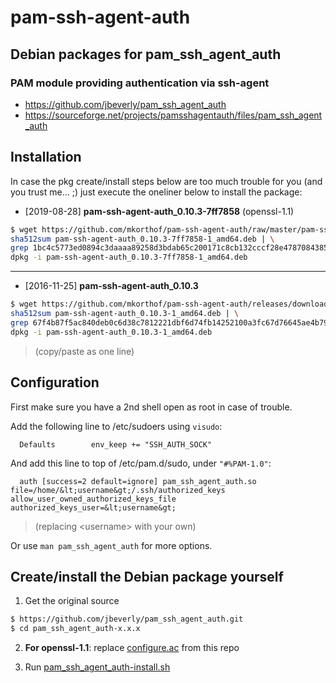 # pam-ssh-agent-auth

## Debian packages for pam_ssh_agent_auth

### PAM module providing authentication via ssh-agent

* https://github.com/jbeverly/pam_ssh_agent_auth
* https://sourceforge.net/projects/pamsshagentauth/files/pam_ssh_agent_auth

## Installation

In case the pkg create/install steps below are too much trouble for you (and you trust me... ;) just execute the oneliner below to install the package:

* [2019-08-28] **pam-ssh-agent-auth_0.10.3-7ff7858** (openssl-1.1)

```bash
$ wget https://github.com/mkorthof/pam-ssh-agent-auth/raw/master/pam-ssh-agent-auth_0.10.3-7ff7858-1_amd64.deb && \
sha512sum pam-ssh-agent-auth_0.10.3-7ff7858-1_amd64.deb | \
grep 1bc4c5773ed0894c3daaaa89258d3bdab65c200171c8cb132cccf28e4787084385540687754991c5b53c2191ae77a0ceb601ce26f7f7a748b5adbeb741bb9e8e && \
dpkg -i pam-ssh-agent-auth_0.10.3-7ff7858-1_amd64.deb
```

---

* [2016-11-25] **pam-ssh-agent-auth_0.10.3**

```bash
$ wget https://github.com/mkorthof/pam-ssh-agent-auth/releases/download/0.10.3/pam-ssh-agent-auth_0.10.3-1_amd64.deb && \
sha512sum pam-ssh-agent-auth_0.10.3-1_amd64.deb | \
grep 67f4b87f5ac840deb0c6d38c7812221dbf6d74fb14252100a3fc67d76645ae4b79599bc8dee440c91b910c4d1e612fe988e5c151e8b4830c1b5058fbc87c8043 && \
dpkg -i pam-ssh-agent-auth_0.10.3-1_amd64.deb
```

> (copy/paste as one line)

## Configuration

First make sure you have a 2nd shell open as root in case of trouble.

Add the following line to /etc/sudoers using `visudo`:

```
  Defaults        env_keep += "SSH_AUTH_SOCK"
```

And add this line to top of /etc/pam.d/sudo, under `"#%PAM-1.0"`:

```
  auth [success=2 default=ignore] pam_ssh_agent_auth.so file=/home/&lt;username&gt;/.ssh/authorized_keys allow_user_owned_authorized_keys_file authorized_keys_user=&lt;username&gt;
```

> (replacing \<username> with your own)

Or use `man pam_ssh_agent_auth` for more options.

## Create/install the Debian package yourself

1. Get the original source

```bash
$ https://github.com/jbeverly/pam_ssh_agent_auth.git
$ cd pam_ssh_agent_auth-x.x.x
```

2. **For openssl-1.1**: replace [configure.ac](configure.ac) from this repo

3. Run [pam_ssh_agent_auth-install.sh](pam_ssh_agent_auth-install.sh)
